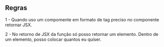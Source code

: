 ## Regras

1 - Quando uso um compomente em formato de tag <App /> preciso no componente retornar JSX.

2 - No retorno de JSX da função só posso retornar um elemento. Dentro de um elemento, posso colocar quantos eu quiser.